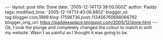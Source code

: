 \-\-- layout: post title: Done date: \'2005-12-14T13:39:00.000Z\'
author: Paddy tags: modified\_time: \'2005-12-14T13:40:06.880Z\'
blogger\_id: tag:blogger.com,1999:blog-17598736.post-113456760688066792
blogger\_orig\_url: https://paddeesplace.blogspot.com/2005/12/done.html
\-\-- Ok, I took the plunge and completely changed the colour to match
in with my website. Wasn\`t as painful as I thought it was going to be.
